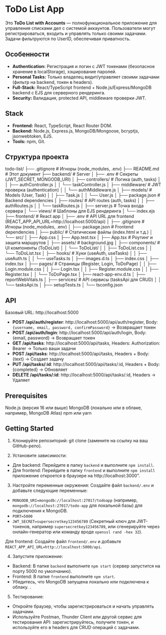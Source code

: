 # ToDo List App

Это **ToDo List with Accounts** — полнофункциональное приложение для управления списками дел с системой аккаунтов. Пользователи могут регистрироваться, входить и управлять только своими задачами. Задачи фильтруются по UserID, обеспечивая приватность.

## Особенности
- **Authentication:** Регистрация и логин с JWT токенами (безопасное хранение в localStorage), хэширование паролей.
- **Personal Tasks:** Только владелец видит/управляет своими задачами (фильтр на backend, токен в headers).
- **Full-Stack:** React/TypeScript frontend + Node.js/Express/MongoDB backend с EJS для серверного рендеринга.
- **Security:** Валидация, protected API, middleware проверки JWT.

## Stack
- **Frontend:** React, TypeScript, React Router DOM.
- **Backend:** Node.js, Express.js, MongoDB/Mongoose, bcryptjs, jsonwebtoken, EJS.
- **Tools:** npm, Git.

## Структура проекта
todo-list/
├── .gitignore                                                     # Игноры (node_modules, .env)
├── README.md                                                      # Этот документ
├── backend/                                                # Server
│ ├── .env                                                  # Секреты (JWT_SECRET, MONGODB_URI)
│ ├── controllers/                                          # Логика (auth, tasks)
│ │ ├── authController.js
│ │ └── taskController.js
│ ├── middleware/                                           # JWT проверка (authentication)
│ │ └── authMiddleware.js
│ ├── models/                                               # Models (User, Task)
│ │ ├── Task.js
│ │ └── User.js
│ ├── package.json                                          # Backend dependencies
│ ├── routes/                                               # API routes (auth, tasks)
│ │ ├── authRoutes.js
│ │ └── taskRoutes.js
│ ├── server.js                                             # Точка входа сервера
│ └── views/                                                # Шаблоны для EJS рендеринга
│ └── index.ejs
├── frontend/                                             # React app
│ ├── .env                                                # API URL для frontend (REACT_APP_API_URL=http://localhost:5000/api)
│ ├── .gitignore                                          # Игноры (node_modules, .env)
│ ├── package.json                                        # Frontend dependencies
│ ├── public/                                             # Статические файлы (index.html и т.д.)
│ └── src/
│     ├── App.css
│     ├── App.test.tsx
│     ├── App.tsx                                         # Роутинг и защита маршрутов
│     ├── assets/                                         # background.jpg
│     ├── components/                                     # UI компоненты (ToDoList)
│     │ └── ToDoList/
│     │     ├── ToDoList.css
│     │     └── ToDoList.tsx
│     ├── hooks/                                          # Хуки (useAuth, useTasks)
│     │ ├── useAuth.ts
│     │ └── useTasks.ts
│     ├── images.d.ts
│     ├── index.css
│     ├── index.tsx
│     ├── pages/                                          # Страницы (Register, Login, ToDoPage)
│     │ ├── Login.module.css
│     │ ├── Login.tsx
│     │ ├── Register.module.css
│     │ ├── Register.tsx
│     │ └── ToDoPage.tsx
│     ├── react-app-env.d.ts
│     ├── reportWebVitals.ts
│     ├── services/                                       # API сервисы (tasksApi для CRUD)
│     │ └── tasksApi.ts
│     ├── setupTests.ts
│     └── tsconfig.json

## API
Базовый URL: http://localhost:5000

- **POST /api/auth/register**: http://localhost:5000/api/auth/register, Body: `{username, email, password, confirmPassword}` → Возвращает токен
- **POST /api/auth/login**: http://localhost:5000/api/auth/login, Body: {email, password} → Возвращает токен
- **GET /api/tasks**: http://localhost:5000/api/tasks, Headers: Authorization: Bearer <token> → Только ваши задачи
- **POST /api/tasks**: http://localhost:5000/api/tasks, Headers + Body: {text} → Создает задачу
- **PUT /api/tasks/:id**: http://localhost:5000/api/tasks/:id, Headers + Body: {completed} → Обновляет
- **DELETE /api/tasks/:id**: http://localhost:5000/api/tasks/:id, Headers → Удаляет

## Prerequisites
Node.js (версия 16 или выше)
MongoDB (локально или в облаке, например, MongoDB Atlas)
npm или yarn

## Getting Started
1. Клонируйте репозиторий:
git clone <your-repo-url> (замените <your-repo-url> на ссылку на ваш GitHub-репо).

2. Установите зависимости:
- Для backend: Перейдите в папку `backend` и выполните `npm install`.
- Для frontend: Перейдите в папку `frontend` и выполните `npm install` приложение откроется в браузере на http://localhost:3000".

3. Настройте переменные окружения:
Создайте файл `backend/.env` и добавьте следующие переменные:

- `MONGODB_URI=mongodb://localhost:27017/todoapp` (например, `mongodb://localhost:27017/todo-app` для локальной базы) для подключения к MongoDB.
- `PORT=5000`
- `JWT_SECRET=supersecretkey123456789` (Секретный ключ для JWT-токенов, например `supersecretkey123456789`, или сгенерируйте через онлайн-генератор или команду вроде `openssl rand -hex 32`).

Для frontend: Создайте файл `frontend/.env` и добавьте `REACT_APP_API_URL=http://localhost:5000/api`.

4. Запустите приложение:
- Backend: В папке `backend` выполните `npm start` (сервер запустится на порту 5000 по умолчанию).
- Frontend: В папке `frontend` выполните `npm start`.
- Убедитесь, что MongoDB запущена локально или подключена к облаку.
.

5. Тестирование: 
- Откройте браузер, чтобы зарегистрироваться и начать управлять задачами.
- Используйте Postman,  Thunder Client или другой сервис для тестирования API: зарегистрируйтесь, получите токен, и используйте его в headers для CRUD операций с задачами.